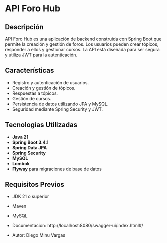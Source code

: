# API Foro Hub

## Descripción

API Foro Hub es una aplicación de backend construida con Spring Boot que permite la creación y gestión de foros. Los usuarios pueden crear tópicos, responder a ellos y gestionar cursos. La API está diseñada para ser segura y utiliza JWT para la autenticación.

## Características

- Registro y autenticación de usuarios.
- Creación y gestión de tópicos.
- Respuestas a tópicos.
- Gestión de cursos.
- Persistencia de datos utilizando JPA y MySQL.
- Seguridad mediante Spring Security y JWT.

## Tecnologías Utilizadas

- **Java 21**
- **Spring Boot 3.4.1**
- **Spring Data JPA**
- **Spring Security**
- **MySQL**
- **Lombok**
- **Flyway** para migraciones de base de datos

## Requisitos Previos

- JDK 21 o superior
- Maven
- MySQL

- Documentacion: http://localhost:8080/swagger-ui/index.html#/
- Autor: Diego Minu Vargas
